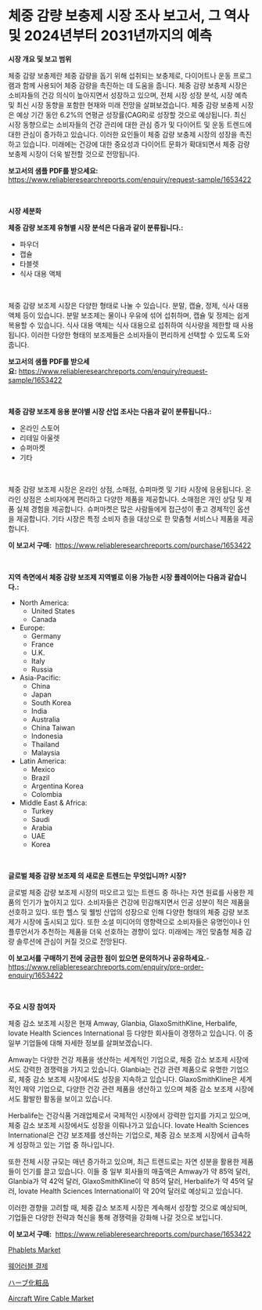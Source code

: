 <p><h1>체중 감량 보충제 시장 조사 보고서, 그 역사 및 2024년부터 2031년까지의 예측</h1></p><p><strong>시장 개요 및 보고 범위</strong></p>
<p><p>체중 감량 보충제란 체중 감량을 돕기 위해 섭취되는 보충제로, 다이어트나 운동 프로그램과 함께 사용되어 체중 감량을 촉진하는 데 도움을 줍니다. 체중 감량 보충제 시장은 소비자들의 건강 의식이 높아지면서 성장하고 있으며, 전체 시장 성장 분석, 시장 예측 및 최신 시장 동향을 포함한 현재와 미래 전망을 살펴보겠습니다. 체중 감량 보충제 시장은 예상 기간 동안 6.2%의 연평균 성장률(CAGR)로 성장할 것으로 예상됩니다. 최신 시장 동향으로는 소비자들의 건강 관리에 대한 관심 증가 및 다이어트 및 운동 트렌드에 대한 관심이 증가하고 있습니다. 이러한 요인들이 체중 감량 보충제 시장의 성장을 촉진하고 있습니다. 미래에는 건강에 대한 중요성과 다이어트 문화가 확대되면서 체중 감량 보충제 시장이 더욱 발전할 것으로 전망됩니다.</p></p>
<p><strong>보고서의 샘플 PDF를 받으세요:</strong> <a href="https://www.reliableresearchreports.com/enquiry/request-sample/1653422">https://www.reliableresearchreports.com/enquiry/request-sample/1653422</a></p>
<p>&nbsp;</p>
<p><strong>시장 세분화</strong></p>
<p><strong>체중 감량 보조제 유형별 시장 분석은 다음과 같이 분류됩니다.:</strong></p>
<p><ul><li>파우더</li><li>캡슐</li><li>타블렛</li><li>식사 대용 액체</li></ul></p>
<p>&nbsp;</p>
<p><p>체중 감량 보조제 시장은 다양한 형태로 나눌 수 있습니다. 분말, 캡슐, 정제, 식사 대용 액체 등이 있습니다. 분말 보조제는 물이나 우유에 섞어 섭취하며, 캡슐 및 정제는 쉽게 복용할 수 있습니다. 식사 대용 액체는 식사 대용으로 섭취하여 식사량을 제한할 때 사용됩니다. 이러한 다양한 형태의 보조제들은 소비자들이 편리하게 선택할 수 있도록 도와줍니다.</p></p>
<p><strong>보고서의 샘플 PDF를 받으세요:</strong>&nbsp;<a href="https://www.reliableresearchreports.com/enquiry/request-sample/1653422">https://www.reliableresearchreports.com/enquiry/request-sample/1653422</a></p>
<p>&nbsp;</p>
<p><strong> 체중 감량 보조제 응용 분야별 시장 산업 조사는 다음과 같이 분류됩니다.:</strong></p>
<p><ul><li>온라인 스토어</li><li>리테일 아울렛</li><li>슈퍼마켓</li><li>기타</li></ul></p>
<p>&nbsp;</p>
<p><p>체중 감량 보조제 시장은 온라인 상점, 소매점, 슈퍼마켓 및 기타 시장에 응용됩니다. 온라인 상점은 소비자에게 편리하고 다양한 제품을 제공합니다. 소매점은 개인 상담 및 제품 실체 경험을 제공합니다. 슈퍼마켓은 많은 사람들에게 접근성이 좋고 경제적인 옵션을 제공합니다. 기타 시장은 특정 소비자 층을 대상으로 한 맞춤형 서비스나 제품을 제공합니다.</p></p>
<p><strong>이 보고서 구매:</strong>&nbsp; <a href="https://www.reliableresearchreports.com/purchase/1653422">https://www.reliableresearchreports.com/purchase/1653422</a></p>
<p>&nbsp;</p>
<p><strong>지역 측면에서 체중 감량 보조제 지역별로 이용 가능한 시장 플레이어는 다음과 같습니다.:</strong></p>
<p><ul>
    <li>
        North America:
        <ul>
            <li>United States</li>
            <li>Canada</li>
        </ul>
    </li>
    <li>
        Europe:
        <ul>
            <li>Germany</li>
            <li>France</li>
            <li>U.K.</li>
            <li>Italy</li>
            <li>Russia</li>
        </ul>
    </li>
    <li>
        Asia-Pacific:
        <ul>
            <li>China</li>
            <li>Japan</li>
            <li>South Korea</li>
            <li>India</li>
            <li>Australia</li>
            <li>China Taiwan</li>
            <li>Indonesia</li>
            <li>Thailand</li>
            <li>Malaysia</li>
        </ul>
    </li>
    <li>
        Latin America:
        <ul>
            <li>Mexico</li>
            <li>Brazil</li>
            <li>Argentina Korea</li>
            <li>Colombia</li>
        </ul>
    </li>
    <li>
        Middle East & Africa:
        <ul>
            <li>Turkey</li>
            <li>Saudi</li>
            <li>Arabia</li>
            <li>UAE</li>
            <li>Korea</li>
        </ul>
    </li>
    </ul></p>
<p>&nbsp;</p>
<p><strong>글로벌 체중 감량 보조제 의 새로운 트렌드는 무엇입니까? 시장?</strong></p>
<p><p>글로벌 체중 감량 보조제 시장의 떠오르고 있는 트렌드 중 하나는 자연 원료를 사용한 제품의 인기가 높아지고 있다. 소비자들은 건강에 민감해지면서 인공 성분이 적은 제품을 선호하고 있다. 또한 헬스 및 웰빙 산업의 성장으로 인해 다양한 형태의 체중 감량 보조제가 시장에 출시되고 있다. 또한 소셜 미디어의 영향력으로 소비자들은 유명인이나 인플루언서가 추천하는 제품을 더욱 선호하는 경향이 있다. 미래에는 개인 맞춤형 체중 감량 솔루션에 관심이 커질 것으로 전망된다.</p></p>
<p><strong>이 보고서를 구매하기 전에 궁금한 점이 있으면 문의하거나 공유하세요.</strong>- <a href="https://www.reliableresearchreports.com/enquiry/pre-order-enquiry/1653422">https://www.reliableresearchreports.com/enquiry/pre-order-enquiry/1653422</a></p>
<p>&nbsp;</p>
<p><strong>주요 시장 참여자</strong></p>
<p><p>체중 감소 보조제 시장은 현재 Amway, Glanbia, GlaxoSmithKline, Herbalife, Iovate Health Sciences International 등 다양한 회사들이 경쟁하고 있습니다. 이 중 일부 기업들에 대해 자세한 정보를 살펴보겠습니다.</p><p>Amway는 다양한 건강 제품을 생산하는 세계적인 기업으로, 체중 감소 보조제 시장에서도 강력한 경쟁력을 가지고 있습니다. Glanbia는 건강 관련 제품으로 유명한 기업으로, 체중 감소 보조제 시장에서도 성장을 지속하고 있습니다. GlaxoSmithKline은 세계적인 제약 기업으로, 다양한 건강 관련 제품을 생산하고 있으며 체중 감소 보조제 시장에서도 활발한 활동을 보이고 있습니다.</p><p>Herbalife는 건강식품 거래업체로서 국제적인 시장에서 강력한 입지를 가지고 있으며, 체중 감소 보조제 시장에서도 성장을 이뤄나가고 있습니다. Iovate Health Sciences International은 건강 보조제를 생산하는 기업으로, 체중 감소 보조제 시장에서 급속하게 성장하고 있는 기업 중 하나입니다.</p><p>또한 전체 시장 규모는 매년 증가하고 있으며, 최근 트렌드로는 자연 성분을 활용한 제품들이 인기를 끌고 있습니다. 이들 중 일부 회사들의 매출액은 Amway가 약 85억 달러, Glanbia가 약 42억 달러, GlaxoSmithKline이 약 85억 달러, Herbalife가 약 45억 달러, Iovate Health Sciences International이 약 20억 달러로 예상되고 있습니다.</p><p>이러한 경향을 고려할 때, 체중 감소 보조제 시장은 계속해서 성장할 것으로 예상되며, 기업들은 다양한 전략과 혁신을 통해 경쟁력을 강화해 나갈 것으로 보입니다.</p></p>
<p><strong>이 보고서 구매:</strong>&nbsp;&nbsp;<a href="https://www.reliableresearchreports.com/purchase/1653422">https://www.reliableresearchreports.com/purchase/1653422</a></p>
<p><p><a href="https://github.com/CliffMedina6/Market-Research-Report-List-4/blob/main/phablets-market.md">Phablets Market</a></p><p><a href="https://github.com/darrellockm3ytan895656/Market-Research-Report-List-1/blob/main/398982910818.md">웨어러블 결제</a></p><p><a href="https://github.com/mreklxf44233/Market-Research-Report-List-1/blob/main/195016011699.md">ハーブ化粧品</a></p><p><a href="https://medium.com/@ralphyoung1949/aircraft-wire-cable-market-insight-market-trends-growth-forecasted-from-2024-to-2031-4641c319b2db">Aircraft Wire Cable Market</a></p></p>
